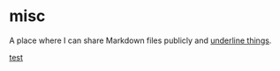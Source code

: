 # misc
A place where I can share Markdown files publicly and <ins>underline things</ins>.

[test](test/test.md)
